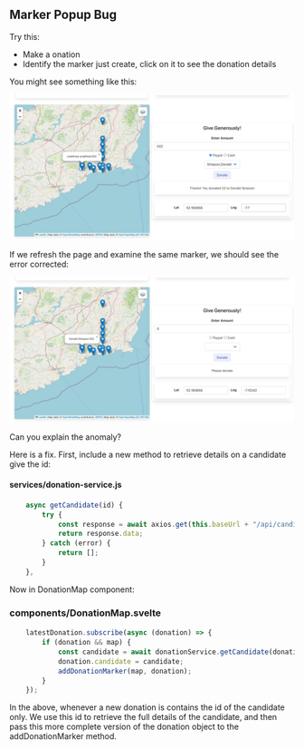 ## Marker Popup Bug

Try this:

- Make a onation
- Identify the marker just create, click on it to see the donation details

You might see something like this:

![](img/13.png)

If we refresh the page and examine the same marker, we should see the error corrected:

![](img/14.png)

Can you explain the anomaly?

Here is a fix. First, include a new method to retrieve details on a candidate give the id:

#### services/donation-service.js

~~~javascript
	async getCandidate(id) {
		try {
			const response = await axios.get(this.baseUrl + "/api/candidates/" + id);
			return response.data;
		} catch (error) {
			return [];
		}
	},
~~~

Now in DonationMap component:

### components/DonationMap.svelte

~~~javascript
	latestDonation.subscribe(async (donation) => {
		if (donation && map) {
			const candidate = await donationService.getCandidate(donation.candidate);
			donation.candidate = candidate;
			addDonationMarker(map, donation);
		}
	});
~~~

In the above, whenever a new donation is contains the id of the candidate only. We use this id to retrieve the full details of the candidate, and then pass this more complete version of the donation object to the addDonationMarker method.